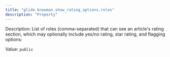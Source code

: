 ```yaml
---
title: "glide.knowman.show_rating_options.roles"
description: "Property"
---
```


Description: List of roles (comma-separated) that can see an article's rating section, which may optionally include yes/no rating, star rating, and flagging options:

Value: `public`